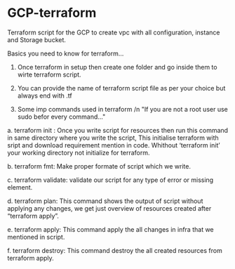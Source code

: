 # GCP-terraform
Terraform script for the GCP to create vpc with all configuration, instance and Storage bucket. 

Basics you need to know for terraform...

1. Once terraform in setup then create one folder and go inside them to wirte terraform script.

2. You can provide the name of terraform script file as per your choice but always end with .tf

3. Some imp commands used in terraform /n
        "If you are not a root user use sudo befor every command..."

a. terraform init : Once you write script for resources then run this command in same directory where you write the script, This initialise terraform with sript and download requirement mention in code. Whithout ‘terraform init’ your working directory not initialize for terraform.

b. terraform fmt: Make proper formate of script which we write.

c. terraform validate: validate our script for any type of error or missing element.

d. terraform plan: This command shows the output of script without applying any changes, we get just overview of resources created after “terraform apply”.

e. terraform apply: This command apply the all changes in infra that we mentioned in script.

f. terraform destroy: This command destroy the all created resources from terraform apply.
